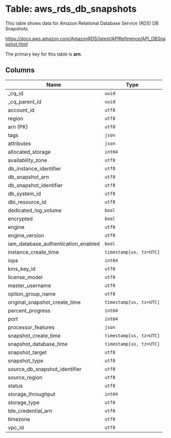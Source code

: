 # Table: aws_rds_db_snapshots

This table shows data for Amazon Relational Database Service (RDS) DB Snapshots.

https://docs.aws.amazon.com/AmazonRDS/latest/APIReference/API_DBSnapshot.html

The primary key for this table is **arn**.

## Columns

| Name          | Type          |
| ------------- | ------------- |
|_cq_id|`uuid`|
|_cq_parent_id|`uuid`|
|account_id|`utf8`|
|region|`utf8`|
|arn (PK)|`utf8`|
|tags|`json`|
|attributes|`json`|
|allocated_storage|`int64`|
|availability_zone|`utf8`|
|db_instance_identifier|`utf8`|
|db_snapshot_arn|`utf8`|
|db_snapshot_identifier|`utf8`|
|db_system_id|`utf8`|
|dbi_resource_id|`utf8`|
|dedicated_log_volume|`bool`|
|encrypted|`bool`|
|engine|`utf8`|
|engine_version|`utf8`|
|iam_database_authentication_enabled|`bool`|
|instance_create_time|`timestamp[us, tz=UTC]`|
|iops|`int64`|
|kms_key_id|`utf8`|
|license_model|`utf8`|
|master_username|`utf8`|
|option_group_name|`utf8`|
|original_snapshot_create_time|`timestamp[us, tz=UTC]`|
|percent_progress|`int64`|
|port|`int64`|
|processor_features|`json`|
|snapshot_create_time|`timestamp[us, tz=UTC]`|
|snapshot_database_time|`timestamp[us, tz=UTC]`|
|snapshot_target|`utf8`|
|snapshot_type|`utf8`|
|source_db_snapshot_identifier|`utf8`|
|source_region|`utf8`|
|status|`utf8`|
|storage_throughput|`int64`|
|storage_type|`utf8`|
|tde_credential_arn|`utf8`|
|timezone|`utf8`|
|vpc_id|`utf8`|